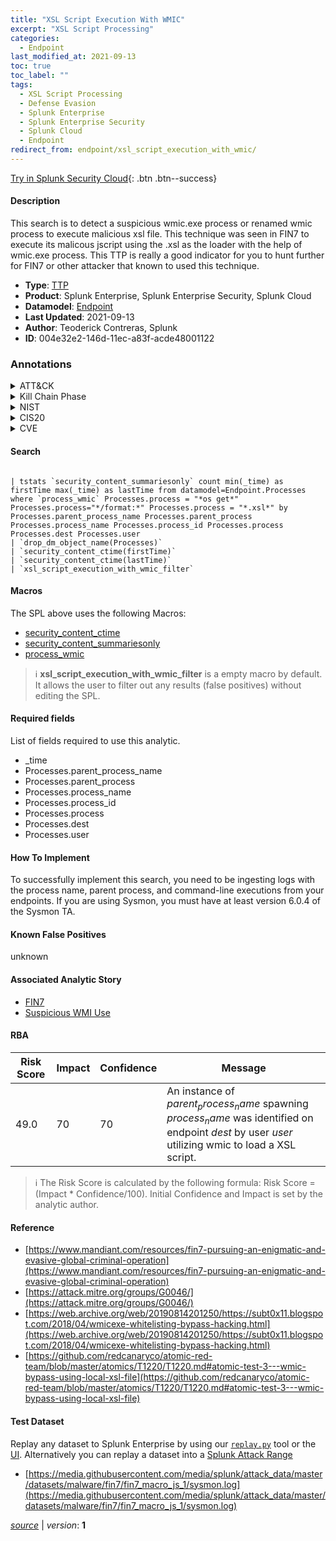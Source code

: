 ```yaml
---
title: "XSL Script Execution With WMIC"
excerpt: "XSL Script Processing"
categories:
  - Endpoint
last_modified_at: 2021-09-13
toc: true
toc_label: ""
tags:
  - XSL Script Processing
  - Defense Evasion
  - Splunk Enterprise
  - Splunk Enterprise Security
  - Splunk Cloud
  - Endpoint
redirect_from: endpoint/xsl_script_execution_with_wmic/
---
```




[Try in Splunk Security Cloud](https://www.splunk.com/en_us/cyber-security.html){: .btn .btn--success}

#### Description

This search is to detect a suspicious wmic.exe process or renamed wmic process to execute malicious xsl file. This technique was seen in FIN7 to execute its malicous jscript using the .xsl as the loader with the help of wmic.exe process. This TTP is really a good indicator for you to hunt further for FIN7 or other attacker that known to used this technique.

- **Type**: [TTP](https://github.com/splunk/security_content/wiki/Detection-Analytic-Types)
- **Product**: Splunk Enterprise, Splunk Enterprise Security, Splunk Cloud
- **Datamodel**: [Endpoint](https://docs.splunk.com/Documentation/CIM/latest/User/Endpoint)
- **Last Updated**: 2021-09-13
- **Author**: Teoderick Contreras, Splunk
- **ID**: 004e32e2-146d-11ec-a83f-acde48001122

### Annotations
<details>
  <summary>ATT&CK</summary>

<div markdown="1">

#### [ATT&CK](https://attack.mitre.org/)

| ID          | Technique   | Tactic         |
| ----------- | ----------- |--------------- |
| [T1220](https://attack.mitre.org/techniques/T1220/) | XSL Script Processing | Defense Evasion |

</div>
</details>


<details>
  <summary>Kill Chain Phase</summary>

<div markdown="1">

* Exploitation


</div>
</details>


<details>
  <summary>NIST</summary>

<div markdown="1">



</div>
</details>

<details>
  <summary>CIS20</summary>

<div markdown="1">



</div>
</details>

<details>
  <summary>CVE</summary>

<div markdown="1">


</div>
</details>


#### Search

```

| tstats `security_content_summariesonly` count min(_time) as firstTime max(_time) as lastTime from datamodel=Endpoint.Processes where `process_wmic` Processes.process = "*os get*" Processes.process="*/format:*" Processes.process = "*.xsl*" by Processes.parent_process_name Processes.parent_process Processes.process_name Processes.process_id Processes.process Processes.dest Processes.user 
| `drop_dm_object_name(Processes)` 
| `security_content_ctime(firstTime)` 
| `security_content_ctime(lastTime)` 
| `xsl_script_execution_with_wmic_filter`
```

#### Macros
The SPL above uses the following Macros:
* [security_content_ctime](https://github.com/splunk/security_content/blob/develop/macros/security_content_ctime.yml)
* [security_content_summariesonly](https://github.com/splunk/security_content/blob/develop/macros/security_content_summariesonly.yml)
* [process_wmic](https://github.com/splunk/security_content/blob/develop/macros/process_wmic.yml)

> :information_source:
> **xsl_script_execution_with_wmic_filter** is a empty macro by default. It allows the user to filter out any results (false positives) without editing the SPL.



#### Required fields
List of fields required to use this analytic.
* _time
* Processes.parent_process_name
* Processes.parent_process
* Processes.process_name
* Processes.process_id
* Processes.process
* Processes.dest
* Processes.user



#### How To Implement
To successfully implement this search, you need to be ingesting logs with the process name, parent process, and command-line executions from your endpoints. If you are using Sysmon, you must have at least version 6.0.4 of the Sysmon TA.
#### Known False Positives
unknown

#### Associated Analytic Story
* [FIN7](/stories/fin7)
* [Suspicious WMI Use](/stories/suspicious_wmi_use)




#### RBA

| Risk Score  | Impact      | Confidence   | Message      |
| ----------- | ----------- |--------------|--------------|
| 49.0 | 70 | 70 | An instance of $parent_process_name$ spawning $process_name$ was identified on endpoint $dest$ by user $user$ utilizing wmic to load a XSL script. |


> :information_source:
> The Risk Score is calculated by the following formula: Risk Score = (Impact * Confidence/100). Initial Confidence and Impact is set by the analytic author.


#### Reference

* [https://www.mandiant.com/resources/fin7-pursuing-an-enigmatic-and-evasive-global-criminal-operation](https://www.mandiant.com/resources/fin7-pursuing-an-enigmatic-and-evasive-global-criminal-operation)
* [https://attack.mitre.org/groups/G0046/](https://attack.mitre.org/groups/G0046/)
* [https://web.archive.org/web/20190814201250/https://subt0x11.blogspot.com/2018/04/wmicexe-whitelisting-bypass-hacking.html](https://web.archive.org/web/20190814201250/https://subt0x11.blogspot.com/2018/04/wmicexe-whitelisting-bypass-hacking.html)
* [https://github.com/redcanaryco/atomic-red-team/blob/master/atomics/T1220/T1220.md#atomic-test-3---wmic-bypass-using-local-xsl-file](https://github.com/redcanaryco/atomic-red-team/blob/master/atomics/T1220/T1220.md#atomic-test-3---wmic-bypass-using-local-xsl-file)



#### Test Dataset
Replay any dataset to Splunk Enterprise by using our [`replay.py`](https://github.com/splunk/attack_data#using-replaypy) tool or the [UI](https://github.com/splunk/attack_data#using-ui).
Alternatively you can replay a dataset into a [Splunk Attack Range](https://github.com/splunk/attack_range#replay-dumps-into-attack-range-splunk-server)

* [https://media.githubusercontent.com/media/splunk/attack_data/master/datasets/malware/fin7/fin7_macro_js_1/sysmon.log](https://media.githubusercontent.com/media/splunk/attack_data/master/datasets/malware/fin7/fin7_macro_js_1/sysmon.log)



[*source*](https://github.com/splunk/security_content/tree/develop/detections/endpoint/xsl_script_execution_with_wmic.yml) \| *version*: **1**